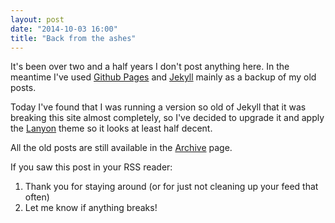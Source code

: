 ```yaml
---
layout: post
date: "2014-10-03 16:00"
title: "Back from the ashes"
---
```

It's been over two and a half years I don't post anything here. In the meantime I've used [Github Pages](https://pages.github.com/) and [Jekyll](http://jekyllrb.com) mainly as a backup of my old posts.

Today I've found that I was running a version so old of Jekyll that it was breaking this site almost completely, so I've decided to upgrade it and apply the [Lanyon](https://github.com/poole/lanyon) theme so it looks at least half decent.

All the old posts are still available in the [Archive](archive.html) page.

If you saw this post in your RSS reader:

1. Thank you for staying around (or for just not cleaning up your feed that often)
2. Let me know if anything breaks!
